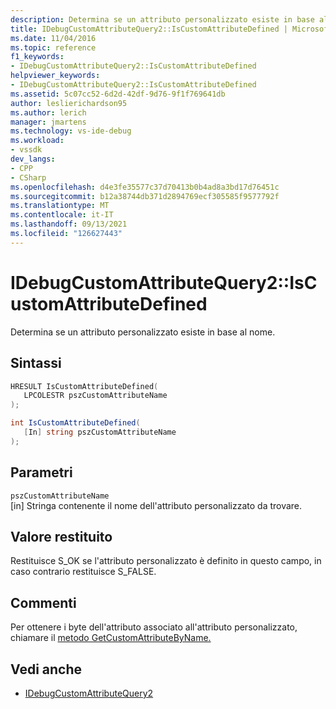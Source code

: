 ```yaml
---
description: Determina se un attributo personalizzato esiste in base al nome.
title: IDebugCustomAttributeQuery2::IsCustomAttributeDefined | Microsoft Docs
ms.date: 11/04/2016
ms.topic: reference
f1_keywords:
- IDebugCustomAttributeQuery2::IsCustomAttributeDefined
helpviewer_keywords:
- IDebugCustomAttributeQuery2::IsCustomAttributeDefined
ms.assetid: 5c07cc52-6d2d-42df-9d76-9f1f769641db
author: leslierichardson95
ms.author: lerich
manager: jmartens
ms.technology: vs-ide-debug
ms.workload:
- vssdk
dev_langs:
- CPP
- CSharp
ms.openlocfilehash: d4e3fe35577c37d70413b0b4ad8a3bd17d76451c
ms.sourcegitcommit: b12a38744db371d2894769ecf305585f9577792f
ms.translationtype: MT
ms.contentlocale: it-IT
ms.lasthandoff: 09/13/2021
ms.locfileid: "126627443"
---
```

# <a name="idebugcustomattributequery2iscustomattributedefined"></a>IDebugCustomAttributeQuery2::IsCustomAttributeDefined
Determina se un attributo personalizzato esiste in base al nome.

## <a name="syntax"></a>Sintassi

```cpp
HRESULT IsCustomAttributeDefined( 
   LPCOLESTR pszCustomAttributeName
);
```

```csharp
int IsCustomAttributeDefined(
   [In] string pszCustomAttributeName
);
```

## <a name="parameters"></a>Parametri
`pszCustomAttributeName`\
[in] Stringa contenente il nome dell'attributo personalizzato da trovare.

## <a name="return-value"></a>Valore restituito
 Restituisce S_OK se l'attributo personalizzato è definito in questo campo, in caso contrario restituisce S_FALSE.

## <a name="remarks"></a>Commenti
 Per ottenere i byte dell'attributo associato all'attributo personalizzato, chiamare il [metodo GetCustomAttributeByName.](../../../extensibility/debugger/reference/idebugcustomattributequery2-getcustomattributebyname.md)

## <a name="see-also"></a>Vedi anche
- [IDebugCustomAttributeQuery2](../../../extensibility/debugger/reference/idebugcustomattributequery2.md)
